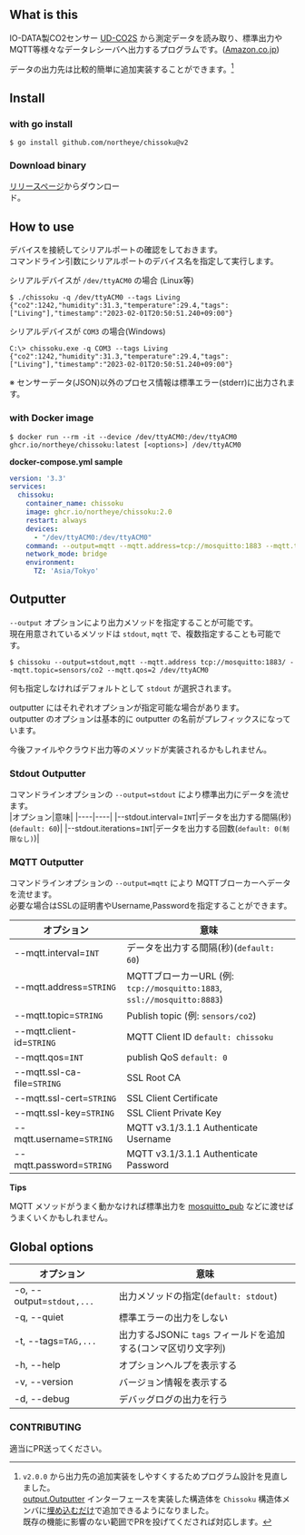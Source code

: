 ## What is this

IO-DATA製CO2センサー [UD-CO2S](https://www.iodata.jp/product/tsushin/iot/ud-co2s/) から測定データを読み取り、標準出力やMQTT等様々なデータレシーバへ出力するプログラムです。([Amazon.co.jp](https://amzn.to/3DX78Hi))

データの出力先は比較的簡単に追加実装することができます。[^1]

## Install

### with go install

```console
$ go install github.com/northeye/chissoku@v2
```
### Download binary

[リリースページ](https://github.com/northeye/chissoku/releases)からダウンロー<br>ド。

## How to use

デバイスを接続してシリアルポートの確認をしておきます。<br>
コマンドライン引数にシリアルポートのデバイス名を指定して実行します。

シリアルデバイスが `/dev/ttyACM0` の場合 (Linux等)
```console
$ ./chissoku -q /dev/ttyACM0 --tags Living
{"co2":1242,"humidity":31.3,"temperature":29.4,"tags":["Living"],"timestamp":"2023-02-01T20:50:51.240+09:00"}
```

シリアルデバイスが `COM3` の場合(Windows)
```cmd.exe
C:\> chissoku.exe -q COM3 --tags Living
{"co2":1242,"humidity":31.3,"temperature":29.4,"tags":["Living"],"timestamp":"2023-02-01T20:50:51.240+09:00"}
```

※ センサーデータ(JSON)以外のプロセス情報は標準エラー(stderr)に出力されます。

### with Docker image

```console
$ docker run --rm -it --device /dev/ttyACM0:/dev/ttyACM0 ghcr.io/northeye/chissoku:latest [<options>] /dev/ttyACM0
```

**docker-compose.yml sample**

```yaml
version: '3.3'
services:
  chissoku:
    container_name: chissoku
    image: ghcr.io/northeye/chissoku:2.0
    restart: always
    devices:
      - "/dev/ttyACM0:/dev/ttyACM0"
    command: --output=mqtt --mqtt.address=tcp://mosquitto:1883 --mqtt.topic=co2/room1 --mqtt.client-id=chissoku-room1 --tags=Room1 /dev/ttyACM0
    network_mode: bridge
    environment:
      TZ: 'Asia/Tokyo'
```

## Outputter

`--output` オプションにより出力メソッドを指定することが可能です。<br>
現在用意されているメソッドは `stdout`, `mqtt` で、複数指定することも可能です。

```console
$ chissoku --output=stdout,mqtt --mqtt.address tcp://mosquitto:1883/ --mqtt.topic=sensors/co2 --mqtt.qos=2 /dev/ttyACM0
```

何も指定しなければデフォルトとして `stdout` が選択されます。

outputter にはそれぞれオプションが指定可能な場合があります。<br>
outputter のオプションは基本的に outputter の名前がプレフィックスになっています。

今後ファイルやクラウド出力等のメソッドが実装されるかもしれません。

### Stdout Outputter

コマンドラインオプションの `--output=stdout` により標準出力にデータを流せます。<br>
|オプション|意味|
|----|----|
|--stdout.interval=`INT`|データを出力する間隔(秒)(`default: 60`)|
|--stdout.iterations=`INT`|データを出力する回数(`default: 0(制限なし)`)|

### MQTT Outputter

コマンドラインオプションの `--output=mqtt` により MQTTブローカーへデータを流せます。<br>
必要な場合はSSLの証明書やUsername,Passwordを指定することができます。

|オプション|意味|
|----|----|
|--mqtt.interval=`INT`|データを出力する間隔(秒)(`default: 60`)|
|--mqtt.address=`STRING`|MQTTブローカーURL (例: `tcp://mosquitto:1883`, `ssl://mosquitto:8883`)|
|--mqtt.topic=`STRING`|Publish topic (例: `sensors/co2`)|
|--mqtt.client-id=`STRING`|MQTT Client ID `default: chissoku`|
|--mqtt.qos=`INT`|publish QoS `default: 0`|
|--mqtt.ssl-ca-file=`STRING`|SSL Root CA|
|--mqtt.ssl-cert=`STRING`|SSL Client Certificate|
|--mqtt.ssl-key=`STRING`|SSL Client Private Key|
|--mqtt.username=`STRING`|MQTT v3.1/3.1.1 Authenticate Username|
|--mqtt.password=`STRING`|MQTT v3.1/3.1.1 Authenticate Password|

**Tips**

MQTT メソッドがうまく動かなければ標準出力を [mosquitto_pub](https://mosquitto.org/man/mosquitto_pub-1.html) などに渡せばうまくいくかもしれません。

## Global options

|オプション|意味|
|----|----|
|-o, --output=`stdout,...`|出力メソッドの指定(`default: stdout`)|
|-q, --quiet|標準エラーの出力をしない|
|-t, --tags=`TAG,...`|出力するJSONに `tags` フィールドを追加する(コンマ区切り文字列)|
|-h, --help|オプションヘルプを表示する|
|-v, --version|バージョン情報を表示する|
|-d, --debug|デバッグログの出力を行う|

### CONTRIBUTING

適当にPR送ってください。

[^1]: `v2.0.0` から出力先の追加実装をしやすくするためプログラム設計を見直しました。<br>
[output.Outputter](https://github.com/northeye/chissoku/blob/v2.0.0/output/outputter.go) インターフェースを実装した構造体を `Chissoku` 構造体メンバに[埋め込むだけ](https://github.com/northeye/chissoku/blob/v2.0.0/main.go#L44-L47)で追加できるようになりました。<br>
既存の機能に影響のない範囲でPRを投げてくだされば対応します。